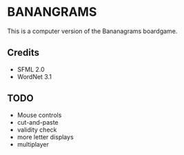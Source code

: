 BANANGRAMS
==========
This is a computer version of the Bananagrams boardgame.

Credits
-------
 * SFML 2.0
 * WordNet 3.1

TODO
----
 * Mouse controls
 * cut-and-paste
 * validity check
 * more letter displays
 * multiplayer
